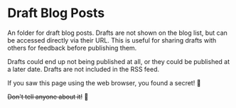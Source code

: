 # Draft Blog Posts

An folder for draft blog posts. Drafts are not shown on the blog list, but can be accessed directly via their URL. This is useful for sharing drafts with others for feedback before publishing them.

Drafts could end up not being published at all, or they could be published at a later date. Drafts are not included in the RSS feed.

If you saw this page using the web browser, you found a secret! 🎉

~~Don't tell anyone about it!~~ :shushing_face: